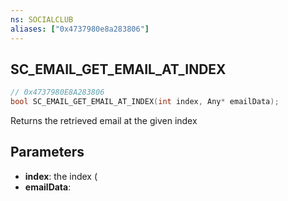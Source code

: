 ```yaml
---
ns: SOCIALCLUB
aliases: ["0x4737980e8a283806"]
---
```

## SC_EMAIL_GET_EMAIL_AT_INDEX

```c
// 0x4737980E8A283806
bool SC_EMAIL_GET_EMAIL_AT_INDEX(int index, Any* emailData);
```

Returns the retrieved email at the given index


## Parameters
* **index**: the index (
* **emailData**: 
